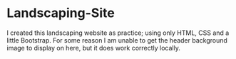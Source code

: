 # Landscaping-Site
I created this landscaping website as practice; using only HTML, CSS and a little Bootstrap. For some reason I am unable to get the header background image to display on here, but it does work correctly locally.  
